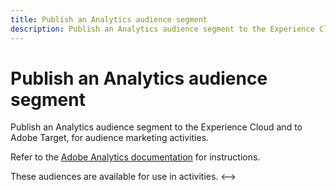 ```yaml
---
title: Publish an Analytics audience segment
description: Publish an Analytics audience segment to the Experience Cloud and to Adobe Target, for audience marketing activities.
---
```


# Publish an Analytics audience segment

Publish an Analytics audience segment to the Experience Cloud and to Adobe Target, for audience marketing activities.

Refer to the [Adobe Analytics documentation](https://docs.adobe.com/content/help/en/analytics/components/segmentation/segmentation-workflow/seg-publish.html) for instructions.

These audiences are available for use in activities. <-->

